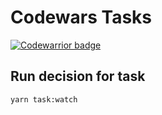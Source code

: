 Codewars Tasks
=
[![Codewarrior badge][codewars-image]][codewars-url]

## Run decision for task
```
yarn task:watch
```

[codewars-image]: https://www.codewars.com/users/AlekseyLeshko/badges/small
[codewars-url]: https://www.codewars.com/users/AlekseyLeshko
